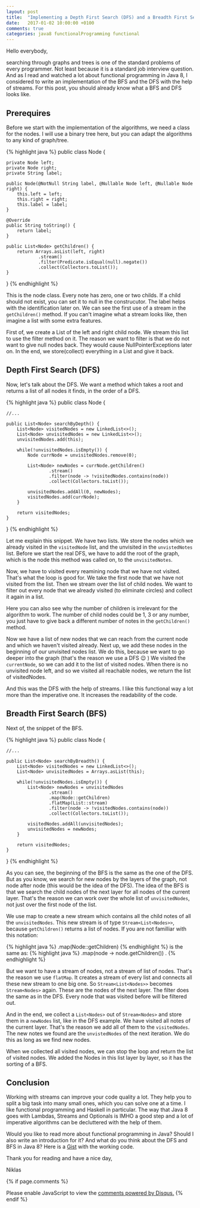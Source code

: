 ```yaml
---
layout: post
title:  "Implementing a Depth First Search (DFS) and a Breadth First Search (BFS) with Java 8 Streams"
date:   2017-01-02 10:00:00 +0100
comments: true
categories: java8 functionalProgramming functional
---
```


Hello everybody,

searching through graphs and trees is one of the standard problems of every programmer. Not least because it is a standard job interview question.
And as I read and watched a lot about functional programming in Java 8, I considered to write an implementation of the BFS and the DFS with the help of streams.
For this post, you should already know what a BFS and DFS looks like.

## Prerequires

Before we start with the implementation of the algorithms, we need a class for the nodes.
I will use a binary tree here, but you can adapt the algorithms to any kind of graph/tree.

{% highlight java %}
public class Node {

    private Node left;
    private Node right;
    private String label;

    public Node(@NotNull String label, @Nullable Node left, @Nullable Node right) {
        this.left = left;
        this.right = right;
        this.label = label;
    }

    @Override
    public String toString() {
        return label;
    }

    public List<Node> getChildren() {
        return Arrays.asList(left, right)
                .stream()
                .filter(Predicate.isEqual(null).negate())
                .collect(Collectors.toList());
    }

}
{% endhighlight %}

This is the node class. Every note has zero, one or two childs. If a child should not exist, you can set it to null in the construcutor.
The label helps with the identification later on.
We can see the first use of a stream in the `getChildren()` method. If you can't imagine what a stream looks like, then imagine a list with some extra features.

First of, we create a List of the left and right child node. We stream this list to use the filter method on it.
The reason we want to filter is that we do not want to give null nodes back. They would cause NullPointerExceptions later on.
In the end, we store(collect) everything in a List and give it back.

## Depth First Search (DFS)

Now, let's talk about the DFS. We want a method which takes a root and returns a list of all nodes it finds, in the order of a DFS.

{% highlight java %}
public class Node {

    //...

    public List<Node> searchByDepth() {
        List<Node> visitedNodes = new LinkedList<>();
        List<Node> unvisitedNodes = new LinkedList<>();
        unvisitedNodes.add(this);

        while(!unvisitedNodes.isEmpty()) {
            Node currNode = unvisitedNodes.remove(0);

            List<Node> newNodes = currNode.getChildren()
                    .stream()
                    .filter(node -> !visitedNodes.contains(node))
                    .collect(Collectors.toList());

            unvisitedNodes.addAll(0, newNodes);
            visitedNodes.add(currNode);
        }

        return visitedNodes;
    }

}
{% endhighlight %}


Let me explain this snippet.
We have two lists. We store the nodes which we already visited in the `visitedNode` list, and the unvisited in the `unvistedNotes` list.
Before we start the real DFS, we have to add the root of the graph, which is the node this method was called on, to the `unvisitedNotes`.

Now, we have to visited every reamining node that we have not visited. That's what the loop is good for.
We take the first node that we have not visited from the list. Then we stream over the list of child nodes.
We want to filter out every node that we already visited (to eliminate circles) and collect it again in a list.

Here you can also see why the number of children is irrelevant for the algorithm to work. The number of child nodes could be 1, 3 or any number,
you just have to give back a different number of notes in the `getChildren()` method.

Now we have a list of new nodes that we can reach from the current node and which we haven't visited already. Next up, we add these nodes in the beginning of our unvisited nodes list.
We do this, because we want to go deeper into the graph (that's the reason we use a DFS 😉 ) We visited the `currentNode`, so we can add it to the list of visited nodes.
When there is no unvisited node left, and so we visited all reachable nodes, we return the list of visitedNodes.

And this was the DFS with the help of streams. I like this functional way a lot more than the imperative one. It increases the readability of the code.

## Breadth First Search (BFS)

Next of, the snippet of the BFS.

{% highlight java %}
public class Node {

    //...

    public List<Node> searchByBreadth() {
        List<Node> visitedNodes = new LinkedList<>();
        List<Node> unvisitedNodes = Arrays.asList(this);

        while(!unvisitedNodes.isEmpty()) {
            List<Node> newNodes = unvisitedNodes
                    .stream()
                    .map(Node::getChildren)
                    .flatMap(List::stream)
                    .filter(node -> !visitedNodes.contains(node))
                    .collect(Collectors.toList());

            visitedNodes.addAll(unvisitedNodes);
            unvisitedNodes = newNodes;
        }

        return visitedNodes;
    }

}
{% endhighlight %}

As you can see, the beginning of the BFS is the same as the one of the DFS.
But as you know, we search for new nodes by the layers of the graph, not node after node (this would be the idea of the DFS). 
The idea of the BFS is that we search the child nodes of the next layer for all nodes of the current layer. 
That's the reason we can work over the whole list of `unvisitedNodes`, not just over the first node of the list.

We use map to create a new stream which contains all the child notes of all the `unvisitedNodes`. This new stream is of type `Stream<List<Nodes>>`, because `getChildren()` returns a list of nodes. If you are not familliar with this notation:

{% highlight java %}
.map(Node::getChildren)
{% endhighlight %}
is the same as:
{% highlight java %}
.map(node -> node.getChildren()) .
{% endhighlight %}

But we want to have a stream of nodes, not a stream of list of nodes. That's the reason we use `flatMap`. It creates a stream of every list and connects all these new stream to one big one. So `Stream<List<Nodes>>` becomes `Stream<Nodes>` again. 
These are the nodes of the next layer. The filter does the same as in the DFS. Every node that was visited before will be filtered out.

And in the end, we collect a `List<Nodes>` out of `Stream<Nodes>` and store them in a `newNodes` list, like in the DFS example. We have visited all notes of the current layer. 
That's the reason we add all of them to the `visitedNodes`. The new notes we found are the `unvistedNodes` of the next iteration. We do this as long as we find new nodes.

When we collected all visited nodes, we can stop the loop and return the list of visited nodes. We added the Nodes in this list layer by layer, so it has the sorting of a BFS.

## Conclusion

Working with streams can improve your code quality a lot. They help you to split a big task into many small ones, which you can solve one at a time. I like functional programming and Haskell in particular. The way that Java 8 goes with Lambdas, Streams and Optionals is IMHO a good step and a lot of imperative algorithms can be decluttered with the help of them.

Would you like to read more about functional programming in Java? Should I also write an introduction for it? And what do you think about the DFS and BFS in Java 8? Here is a [Gist][gist] with the working code.

Thank you for reading and have a nice day,

Niklas

{% if page.comments %}
<div id="disqus_thread"></div>
<script>

/**
*  RECOMMENDED CONFIGURATION VARIABLES: EDIT AND UNCOMMENT THE SECTION BELOW TO INSERT DYNAMIC VALUES FROM YOUR PLATFORM OR CMS.
*  LEARN WHY DEFINING THESE VARIABLES IS IMPORTANT: https://disqus.com/admin/universalcode/#configuration-variables*/
/*
var disqus_config = function () {
this.page.url = PAGE_URL;  // Replace PAGE_URL with your page's canonical URL variable
this.page.identifier = PAGE_IDENTIFIER; // Replace PAGE_IDENTIFIER with your page's unique identifier variable
};
*/
(function() { // DON'T EDIT BELOW THIS LINE
var d = document, s = d.createElement('script');
s.src = '//flyingbytes.disqus.com/embed.js';
s.setAttribute('data-timestamp', +new Date());
(d.head || d.body).appendChild(s);
})();
</script>

<noscript>Please enable JavaScript to view the <a href="https://disqus.com/?ref_noscript">comments powered by Disqus.</a></noscript>
{% endif %}

[gist]: https://gist.github.com/NWuensche/c5d54b650620491b73a30514d3200269
